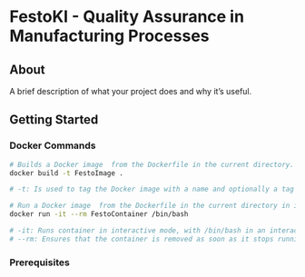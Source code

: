 # FestoKI - Quality Assurance in Manufacturing Processes


## About
A brief description of what your project does and why it’s useful.

## Getting Started

### Docker Commands
```bash
# Builds a Docker image  from the Dockerfile in the current directory.
docker build -t FestoImage .

# -t: Is used to tag the Docker image with a name and optionally a tag in the format name:tag

```

```bash
# Run a Docker image  from the Dockerfile in the current directory in interactive mode
docker run -it --rm FestoContainer /bin/bash

# -it: Runs container in interactive mode, with /bin/bash in an interactive shell
# --rm: Ensures that the container is removed as soon as it stops running.

```



### Prerequisites


